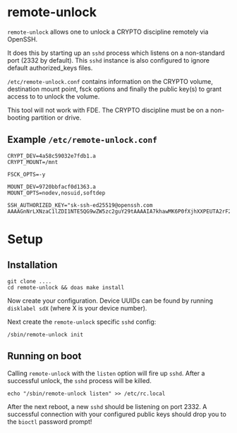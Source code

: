 remote-unlock
=============

`remote-unlock` allows one to unlock a CRYPTO discipline remotely via OpenSSH.

It does this by starting up an `sshd` process which listens on a non-standard
port (2332 by default). This `sshd` instance is also configured to ignore
default authorized_keys files.

`/etc/remote-unlock.conf` contains information on the CRYPTO volume,
destination mount point, fsck options and finally the public key(s) to grant
access to to unlock the volume.

This tool will not work with FDE. The CRYPTO discipline must be on a non-booting
partition or drive.


## Example `/etc/remote-unlock.conf`

```
CRYPT_DEV=4a58c59032e7fdb1.a
CRYPT_MOUNT=/mnt

FSCK_OPTS=-y

MOUNT_DEV=9720bbfacf0d1363.a
MOUNT_OPTS=nodev,nosuid,softdep

SSH_AUTHORIZED_KEY="sk-ssh-ed25519@openssh.com AAAAGnNrLXNzaC1lZDI1NTE5QG9wZW5zc2guY29tAAAAIA7khawMK6P0fXjhXXPEUTA2rF2tYB2VhzseZA/EQ/OtAAAAC3NzaDpncmVhdGVy"
```

# Setup

## Installation

```
git clone ....
cd remote-unlock && doas make install
```

Now create your configuration. Device UUIDs can be found by running `disklabel
sdX` (where X is your device number).


Next create the `remote-unlock` specific `sshd` config:

```
/sbin/remote-unlock init
```

## Running on boot

Calling `remote-unlock` with the `listen` option will fire up `sshd`. After a
successful unlock, the `sshd` process will be killed.

```
echo "/sbin/remote-unlock listen" >> /etc/rc.local
```

After the next reboot, a new `sshd` should be listening on port 2332. A
successful connection with your configured public keys should drop you to the
`bioctl` password prompt!
